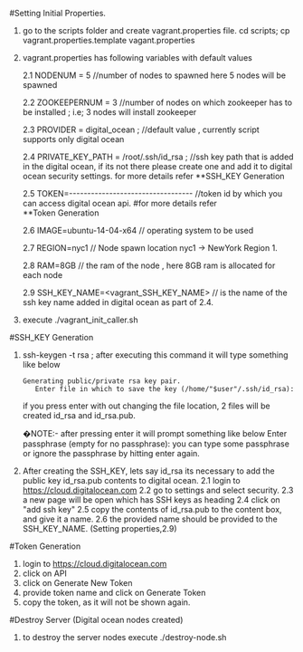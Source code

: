 #Setting Initial Properties.

1. go to the scripts folder and create vagrant.properties file.  cd scripts; cp vagrant.properties.template vagant.properties

2. vagrant.properties has following variables with default values

   2.1 NODENUM = 5 //number of nodes to spawned  here 5 nodes will be spawned
   
   2.2 ZOOKEEPERNUM = 3 //number of nodes on which zookeeper has to be installed ; i.e; 3 nodes will install zookeeper
   
   2.3 PROVIDER = digital_ocean ; //default value , currently script supports only digital ocean
   
   2.4 PRIVATE_KEY_PATH = /root/.ssh/id_rsa ; //ssh key path that is added in the digital ocean, if its not there please create one and add it to digital ocean security settings. for more details refer **SSH_KEY Generation

   2.5 TOKEN=---------------------------------- //token id by which you can access digital ocean api. #for more details refer    
      **Token Generation
   
   2.6 IMAGE=ubuntu-14-04-x64  // operating system to be used
   
   2.7 REGION=nyc1 // Node spawn location nyc1 -> NewYork Region 1.
   
   2.8 RAM=8GB // the ram of the node , here 8GB ram is allocated for each node
   
   2.9 SSH_KEY_NAME=<vagrant_SSH_KEY_NAME> // is the name of the ssh key name added in digital ocean as part of 2.4.

3. execute ./vagrant_init_caller.sh

#SSH_KEY Generation

1. ssh-keygen -t rsa ; after executing this command it will type something like below

       Generating public/private rsa key pair.
          Enter file in which to save the key (/home/"$user"/.ssh/id_rsa): 

   if you press enter with out changing the file location, 2 files will be created id_rsa and id_rsa.pub.
  
   �NOTE:- after pressing enter it will prompt something like below
   Enter passphrase (empty for no passphrase):
   you can type some passphrase or ignore the passphrase by hitting enter again.



2. After creating the SSH_KEY, lets say id_rsa its necessary to add the public key id_rsa.pub contents to digital ocean.
   2.1 login to  https://cloud.digitalocean.com
   2.2 go to settings and select security. 
   2.3 a new page will be open which has SSH keys as heading
   2.4 click on "add ssh key"
   2.5 copy the contents of id_rsa.pub to the content box, and give it a name.
   2.6 the provided name should be provided to the SSH_KEY_NAME. (Setting properties,2.9)

#Token Generation
   1. login to  https://cloud.digitalocean.com
   2. click on API
   3. click on Generate New Token 
   4. provide token name and click on Generate Token
   5. copy the token, as it will not be shown again. 
  
#Destroy Server (Digital ocean nodes created)
  1. to destroy the server nodes execute ./destroy-node.sh
